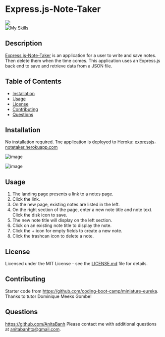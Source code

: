 # Express.js-Note-Taker
  ![](https://img.shields.io/badge/license-MIT-green)  
  [![My Skills](https://skillicons.dev/icons?i=express,heroku)](https://skillicons.dev)  
  
  ## Description
  [Express.js-Note-Taker](https://expressjs-notetaker.herokuapp.com) is an application for a user to write and save notes. Then delete them when the time comes.
  This application uses an Express.js back end to save and retrieve data from a JSON file.

  ## Table of Contents 

  - [Installation](#installation)
  - [Usage](#usage)
  - [License](#license)
  - [Contributing](#contributing)
  - [Questions](#questions)

  ## Installation
  No installation required. Tne application is deployed to Heroku: [expressjs-notetaker.herokuapp.com](https://expressjs-notetaker.herokuapp.com)  
  
  ![image](https://user-images.githubusercontent.com/120350675/217361475-046b0dc6-5e69-4278-abf0-f6886bcc9b11.png)

  ![image](https://user-images.githubusercontent.com/120350675/217361420-69af732e-ca87-41ec-b3ff-2d7eb34c227a.png)

  ## Usage
  1) The landing page presents a link to a notes page.
  2) Click the link.
  3) On the new page, existing notes are listed in the left. 
  4) On the right section of the page, enter a new note title and note text. Click the disk icon to save.
  5) The new note title will display on the left section.
  6) Click on an existing note title to display the note.
  7) Click the + icon for empty fields to create a new note.
  8) Click the trashcan icon to delete a note.
  
  ## License
 Licensed under the MIT License - see the [LICENSE.md](https://github.com/AnitaBanh/Expressjs-Note-Taker/blob/73bb38f4081c295aa257bc50915ac875b2adcceb/LICENSE) file for details.  
 
  ## Contributing
  Starter code from https://github.com/coding-boot-camp/miniature-eureka.  
  Thanks to tutor Dominique Meeks Gombe!

  ## Questions
  <https://github.com/AnitaBanh>
  Please contact me with additional questions at anitabanhtx@gmail.com.
  
